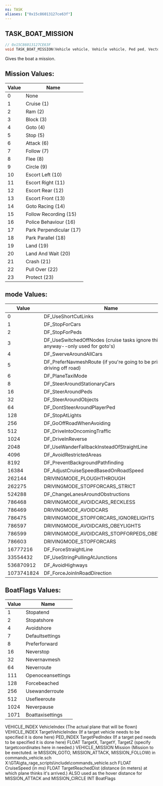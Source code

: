 ```yaml
---
ns: TASK
aliases: ["0x15c86013127ce63f"]
---
```

## TASK_BOAT_MISSION

```c
// 0x15C86013127CE63F
void TASK_BOAT_MISSION(Vehicle vehicle, Vehicle vehicle, Ped ped, Vector3 Position, int Mission, float CruiseSpeed, int mode, float TargetReachedDist, int BoatFlags);
```

Gives the boat a mission.

## Mission Values:
| Value | Name |
| --- | --- |
| 0 | None |
| 1 | Cruise (1) |
| 2 | Ram (2) |
| 3 | Block (3) |
| 4 | Goto (4) |
| 5 | Stop (5) |
| 6 | Attack (6) |
| 7 | Follow (7) |
| 8 | Flee (8) |
| 9 | Circle (9) |
| 10 | Escort Left (10) |
| 11 | Escort Right (11) |
| 12 | Escort Rear (12) |
| 13 | Escort Front (13) |
| 14 | Goto Racing (14) |
| 15 | Follow Recording (15) |
| 16 | Police Behaviour (16) |
| 17 | Park Perpendicular (17) |
| 18 | Park Parallel (18) |
| 19 | Land (19) |
| 20 | Land And Wait (20) |
| 21 | Crash (21) |
| 22 | Pull Over (22) |
| 23 | Protect (23) |


## mode Values:
| Value | Name |
| --- | --- |
| 0 | DF_UseShortCutLinks |
| 1 | DF_StopForCars |
| 2 | DF_StopForPeds |
| 3 | DF_UseSwitchedOffNodes (cruise tasks ignore this anyway--only used for goto's) |
| 4 | DF_SwerveAroundAllCars |
| 5 | DF_PreferNavmeshRoute (if you're going to be primarily driving off road) |
| 6 | DF_PlaneTaxiMode |
| 8 | DF_SteerAroundStationaryCars |
| 16 | DF_SteerAroundPeds |
| 32 | DF_SteerAroundObjects |
| 64 | DF_DontSteerAroundPlayerPed |
| 128 | DF_StopAtLights |
| 256 | DF_GoOffRoadWhenAvoiding |
| 512 | DF_DriveIntoOncomingTraffic |
| 1024 | DF_DriveInReverse |
| 2048 | DF_UseWanderFallbackInsteadOfStraightLine |
| 4096 | DF_AvoidRestrictedAreas |
| 8192 | DF_PreventBackgroundPathfinding |
| 16384 | DF_AdjustCruiseSpeedBasedOnRoadSpeed |
| 262144 | DRIVINGMODE_PLOUGHTHROUGH |
| 262275 | DRIVINGMODE_STOPFORCARS_STRICT |
| 524288 | DF_ChangeLanesAroundObstructions |
| 786468 | DRIVINGMODE_AVOIDCARS_RECKLESS |
| 786469 | DRIVINGMODE_AVOIDCARS |
| 786475 | DRIVINGMODE_STOPFORCARS_IGNORELIGHTS |
| 786597 | DRIVINGMODE_AVOIDCARS_OBEYLIGHTS |
| 786599 | DRIVINGMODE_AVOIDCARS_STOPFORPEDS_OBEYLIGHTS |
| 786603 | DRIVINGMODE_STOPFORCARS |
| 16777216 | DF_ForceStraightLine |
| 33554432 | DF_UseStringPullingAtJunctions |
| 536870912 | DF_AvoidHighways |
| 1073741824 | DF_ForceJoinInRoadDirection |


## BoatFlags Values:
| Value | Name |
| --- | --- |
| 1 | Stopatend |
| 2 | Stopatshore |
| 4 | Avoidshore |
| 7 | Defaultsettings |
| 8 | Preferforward |
| 16 | Neverstop |
| 32 | Nevernavmesh |
| 64 | Neverroute |
| 111 | Openoceansettings |
| 128 | Forcebeached |
| 256 | Usewanderroute |
| 512 | Usefleeroute |
| 1024 | Neverpause |
| 1071 | Boattaxisettings |


VEHICLE_INDEX VehicleIndex (The actual plane that will be flown) VEHICLE_INDEX TargetVehicleIndex (If a target vehicle needs to be specified it is done here) PED_INDEX TargetPedIndex (If a target ped needs to be specified it is done here) FLOAT TargetX, TargetY, TargetZ (specify targetcoordinates here in needed.) VEHICLE_MISSION Mission (Mission to be exectuted. ie MISSION_GOTO, MISSION_ATTACK, MISSION_FOLLOW) in commands_vehicle.sch X:\GTA\gta_rage_scripts\include\commands_vehicle.sch FLOAT CruiseSpeed (in ms) FLOAT TargetReachedDist (distance (in meters) at which plane thinks it's arrived.) ALSO used as the hover distance for MISSION_ATTACK and MISSION_CIRCLE INT BoatFlags

